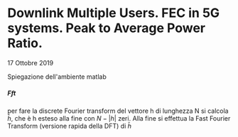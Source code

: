 # Downlink Multiple Users. FEC in 5G systems. Peak to Average Power Ratio.

17 Ottobre 2019

Spiegazione dell'ambiente matlab

##### Fft
per fare la discrete Fourier transform del vettore h di lunghezza N si calcola $\bar{h}$, che è h esteso alla fine con $N - |h|$ zeri. Alla fine si effettua la Fast Fourier Transform (versione rapida della DFT) di $\bar{h}$